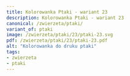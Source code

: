 ```yaml
---
title: Kolorowanka Ptaki - wariant 23
description: Kolorowanka Ptaki - wariant 23
canonical: /zwierzeta/ptaki/
variant_of: ptaki
image: /zwierzeta/ptaki/23/ptaki-23.svg
pdf: /zwierzeta/ptaki/23/ptaki-23.pdf
alt: "Kolorowanka do druku ptaki"
tags:
- zwierzeta
- ptaki
---
```

